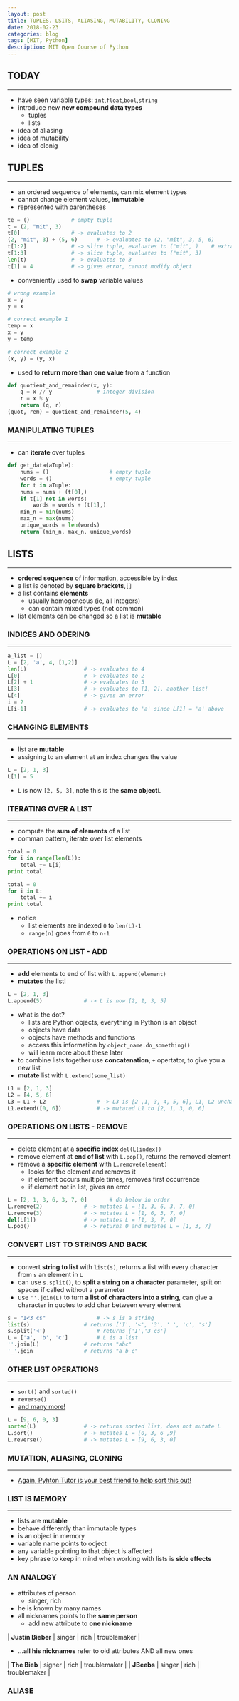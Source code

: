 ```yaml
---
layout: post
title: TUPLES. LSITS, ALIASING, MUTABILITY, CLONING
date: 2018-02-23
categories: blog
tags: [MIT, Python]
description: MIT Open Course of Python
---
```


## TODAY
------
* have seen variable types: `int`,`float`,`bool`,`string`
* introduce new **new compound data types**
  * tuples
  * lists
* idea of aliasing
* idea of mutability
* idea of clonig

## TUPLES
------
* an ordered sequence of elements, can mix element types
* cannot change element values, **immutable**
* represented with parentheses

```python
te = ()				# empty tuple
t = (2, "mit", 3)
t[0]				# -> evaluates to 2
(2, "mit", 3) + (5, 6)		# -> evaluates to (2, "mit", 3, 5, 6)
t[1:2]				# -> slice tuple, evaluates to ("mit", )	# extra comma means a tuple with one element 
t[1:3]				# -> slice tuple, evaluates to ("mit", 3)
len(t)				# -> evaluates to 3
t[1] = 4			# -> gives error, cannot modify object
```

* conveniently used to **swap** variable values

```python
# wrong example
x = y
y = x

# correct example 1
temp = x 
x = y
y = temp

# correct example 2
(x, y) = (y, x)
```

* used to **return more than one value** from a function

```python
def quotient_and_remainder(x, y):
    q = x // y				# integer division
    r = x % y
    return (q, r)
(quot, rem) = quotient_and_remainder(5, 4)
```

### MANIPULATING TUPLES
------
* can **iterate** over tuples

```python
def get_data(aTuple):
    nums = ()					# empty tuple
    words = ()					# empty tuple
    for t in aTuple:
	nums = nums + (t[0],)
	if t[1] not in words:
	    words = words + (t[1],)
    min_n = min(nums)
    max_n = max(nums)
    unique_words = len(words)
    return (min_n, max_n, unique_words)
```

## LISTS
------
* **ordered sequence** of information, accessible by index
* a list is denoted by **square brackets**,`[]`
* a list contains **elements**
  * usually homogeneous (ie, all integers)
  * can contain mixed types (not common)
* list elements can be changed so a list is **mutable**

### INDICES AND ODERING
------

```python
a_list = []
L = [2, 'a', 4, [1,2]]
len(L)					# -> evaluates to 4
L[0] 					# -> evaluates to 2
L[2] + 1 				# -> evaluates to 5
L[3]					# -> evaluates to [1, 2], another list!
L[4]					# -> gives an error
i = 2
L[i-1]					# -> evaluates to 'a' since L[1] = 'a' above
```

### CHANGING ELEMENTS
-------
* list are **mutable**
* assigning to an element at an index changes the value

```python
L = [2, 1, 3]
L[1] = 5
````

* `L` is now `[2, 5, 3]`, note this is the **same object**`L`

### ITERATING OVER A LIST
------
* compute the **sum of elements** of a list
* comman pattern, iterate over list elements

```python
total = 0
for i in range(len(L)):
    total += L[i]
print total
```

```python
total = 0
for i in L:
    total += i
print total
```

* notice
  * list elements are indexed `0` to `len(L)-1`
  * `range(n)` goes from `0` to `n-1`

### OPERATIONS ON LIST - ADD
------
* **add** elements to end of list with `L.append(element)`
* **mutates** the list!

```python
L = [2, 1, 3]
L.append(5)				# -> L is now [2, 1, 3, 5]
```

* what is the dot?
  * lists are Python objects, everything in Python is an object
  * objects have data
  * objects have methods and functions
  * access this information by `object_name.do_something()`
  * will learn more about these later
* to combine lists together use **concatenation**, `+` opertator, to give you a new list
* **mutate** list with `L.extend(some_list)`

```python
L1 = [2, 1, 3]
L2 = [4, 5, 6]
L3 = L1 + L2				# -> L3 is [2 ,1, 3, 4, 5, 6], L1, L2 unchanged
L1.extend([0, 6])			# -> mutated L1 to [2, 1, 3, 0, 6]
```

### OPERATIONS ON LISTS - REMOVE
------
* delete element at a **specific index** `del(L[index])`
* remove element at **end of list** with `L.pop()`, returns the removed element
* remove a **specific element** with `L.remove(element)`
  * looks for the element and removes it
  * if element occurs multiple times, removes first occurrence
  * if element not in list, gives an error

```python
L = [2, 1, 3, 6, 3, 7, 0]		# do below in order
L.remove(2)				# -> mutates L = [1, 3, 6, 3, 7, 0]
L.remove(3)				# -> mutates L = [1, 6, 3, 7, 0]
del(L[1])				# -> mutates L = [1, 3, 7, 0]
L.pop()					# -> returns 0 and mutates L = [1, 3, 7]
```

### CONVERT LIST TO STRINGS AND BACK
------
* convert **string to list** with `list(s)`, returns a list with every character from `s` an element in `L`
* can use `s.split()`, to **split a string on a character** parameter, split on spaces if called without a parameter
* use `''.join(L)` to turn **a list of characters into a string**, can give a character in quotes to add char between every element

```python
s = "I<3 cs"				# -> s is a string 
list(s)					# returns ['I', '<', '3', ' ', 'c', 's']
s.split('<')				# returns ['I','3 cs']
L = ['a', 'b', 'c']			# L is a list
''.join(L)				# returns "abc"
'_'.join				# returns "a_b_c"
```

### OTHER LIST OPERATIONS
------
* `sort()` and `sorted()`
* `reverse()`
* [and many more!](https://docs.python.org/3/tutorial/datasturctures.html)

```python
L = [9, 6, 0, 3]
sorted(L)				# -> returns sorted list, does not mutate L
L.sort()				# -> mutates L = [0, 3, 6 ,9]
L.reverse()				# -> mutates L = [9, 6, 3, 0]
```

### MUTATION, ALIASING, CLONING
------
* [Again, Pyhton Tutor is your best friend to help sort this out!](http://www.pythontutor.com/)

### LIST IS MEMORY
------
* lists are **mutable**
* behave differently than immutable types
* is an object in memory
* variable name points to odject
* any variable pointing to that object is affected
* key phrase to keep in mind when working with lists is **side effects**

### AN ANALOGY
* attributes of person
  * singer, rich
* he is known by many names
* all nicknames points to the **same person**
  * add new attribute to **one nickname**

| **Justin Bieber** | singer | rich | troublemaker |
  * ...**all his nicknames** refer to old attributes AND all new ones

| **The Bieb** 	    | signer | rich | troublemaker |
| **JBeebs**	    | singer | rich | troublemaker |

### ALIASE



